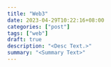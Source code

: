 ```yaml
---
title: "Web3"
date: 2023-04-29T10:22:16+08:00
categories: ["post"]
tags: ["web"]
draft: true
description: "<Desc Text.>"
summary: "<Summary Text>"
---
```


